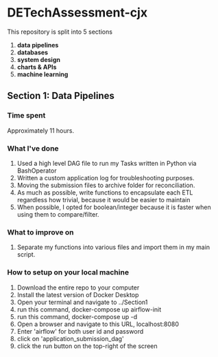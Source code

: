 # DETechAssessment-cjx

This repository is split into 5 sections

1. **data pipelines**
2. **databases**
3. **system design**
4. **charts & APIs**
5. **machine learning**

## Section 1: Data Pipelines

### Time spent
Approximately 11 hours.

### What I've done
1. Used a high level DAG file to run my Tasks written in Python via BashOperator
2. Written a custom application log for troubleshooting purposes.
3. Moving the submission files to archive folder for reconciliation.
4. As much as possible, write functions to encapsulate each ETL regardless how trivial, because it would be easier to maintain
5. When possible, I opted for boolean/integer because it is faster when using them to compare/filter.

### What to improve on
1. Separate my functions into various files and import them in my main script.


### How to setup on your local machine

1. Download the entire repo to your computer
2. Install the latest version of Docker Desktop
3. Open your terminal and navigate to ../Section1
4. run this command, docker-compose up airflow-init
5. run this command, docker-compose up -d
6. Open a browser and navigate to this URL, localhost:8080
7. Enter 'airflow' for both user id and password
8. click on 'application_submission_dag'
9. click the run button on the top-right of the screen

